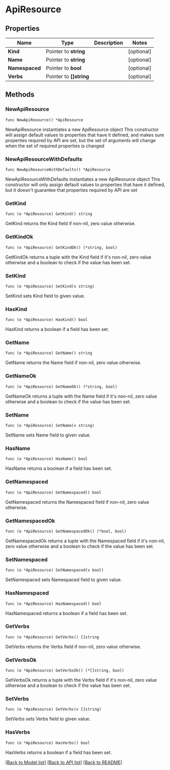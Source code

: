 # ApiResource

## Properties

Name | Type | Description | Notes
------------ | ------------- | ------------- | -------------
**Kind** | Pointer to **string** |  | [optional] 
**Name** | Pointer to **string** |  | [optional] 
**Namespaced** | Pointer to **bool** |  | [optional] 
**Verbs** | Pointer to **[]string** |  | [optional] 

## Methods

### NewApiResource

`func NewApiResource() *ApiResource`

NewApiResource instantiates a new ApiResource object
This constructor will assign default values to properties that have it defined,
and makes sure properties required by API are set, but the set of arguments
will change when the set of required properties is changed

### NewApiResourceWithDefaults

`func NewApiResourceWithDefaults() *ApiResource`

NewApiResourceWithDefaults instantiates a new ApiResource object
This constructor will only assign default values to properties that have it defined,
but it doesn't guarantee that properties required by API are set

### GetKind

`func (o *ApiResource) GetKind() string`

GetKind returns the Kind field if non-nil, zero value otherwise.

### GetKindOk

`func (o *ApiResource) GetKindOk() (*string, bool)`

GetKindOk returns a tuple with the Kind field if it's non-nil, zero value otherwise
and a boolean to check if the value has been set.

### SetKind

`func (o *ApiResource) SetKind(v string)`

SetKind sets Kind field to given value.

### HasKind

`func (o *ApiResource) HasKind() bool`

HasKind returns a boolean if a field has been set.

### GetName

`func (o *ApiResource) GetName() string`

GetName returns the Name field if non-nil, zero value otherwise.

### GetNameOk

`func (o *ApiResource) GetNameOk() (*string, bool)`

GetNameOk returns a tuple with the Name field if it's non-nil, zero value otherwise
and a boolean to check if the value has been set.

### SetName

`func (o *ApiResource) SetName(v string)`

SetName sets Name field to given value.

### HasName

`func (o *ApiResource) HasName() bool`

HasName returns a boolean if a field has been set.

### GetNamespaced

`func (o *ApiResource) GetNamespaced() bool`

GetNamespaced returns the Namespaced field if non-nil, zero value otherwise.

### GetNamespacedOk

`func (o *ApiResource) GetNamespacedOk() (*bool, bool)`

GetNamespacedOk returns a tuple with the Namespaced field if it's non-nil, zero value otherwise
and a boolean to check if the value has been set.

### SetNamespaced

`func (o *ApiResource) SetNamespaced(v bool)`

SetNamespaced sets Namespaced field to given value.

### HasNamespaced

`func (o *ApiResource) HasNamespaced() bool`

HasNamespaced returns a boolean if a field has been set.

### GetVerbs

`func (o *ApiResource) GetVerbs() []string`

GetVerbs returns the Verbs field if non-nil, zero value otherwise.

### GetVerbsOk

`func (o *ApiResource) GetVerbsOk() (*[]string, bool)`

GetVerbsOk returns a tuple with the Verbs field if it's non-nil, zero value otherwise
and a boolean to check if the value has been set.

### SetVerbs

`func (o *ApiResource) SetVerbs(v []string)`

SetVerbs sets Verbs field to given value.

### HasVerbs

`func (o *ApiResource) HasVerbs() bool`

HasVerbs returns a boolean if a field has been set.


[[Back to Model list]](../README.md#documentation-for-models) [[Back to API list]](../README.md#documentation-for-api-endpoints) [[Back to README]](../README.md)


